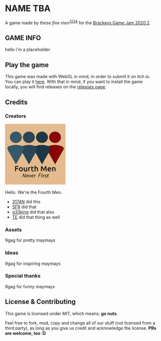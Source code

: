 # NAME TBA
A game made by *these fine men*<sup>[1](https://github.com/SFR-git)[2](https://github.com/3174N)[3](https://github.com/g33king)[4](https://github.com/TEmadethemistakeofbeingongithub)</sup> for the [Brackeys Game Jam 2020.2](https://itch.io/jam/brackeys-4).

## GAME INFO
hello i'm a placeholder

## Play the game
This game was made with WebGL in mind, in order to submit it on itch.io. You can play it [here](https://fourth-men.itch.io/placeholder).
With that in mind, if you want to install the game locally, you will find releases on the [releases page](https://github.com/SFR-git/4thmen-bj4/releases).

## Credits
### Creators
<img src="Logos/fourthmen-logo.png" height="200" width="200"/>

Hello. We're the Fourth Men. 
* [3174N](https://github.com/3174N) did this
* [SFR](https://github.com/SFR-git) did that
* [g33king](https://github.com/g33king) did that also
* [TE](https://github.com/TEmadethemistakeofbeingongithub) did that thing as well

### Assets
9gag for pretty maymays

### Ideas
9gag for inspiring maymays

### Special thanks
9gag for funny maymays

## License & Contributing
This game is licensed under MIT, which means: **go nuts**.

Feel free to fork, mod, copy and change all of our stuff (not licensed from a third party), as long as you give us credit and acknowledge the license.
**PRs are welcome, too :D**
